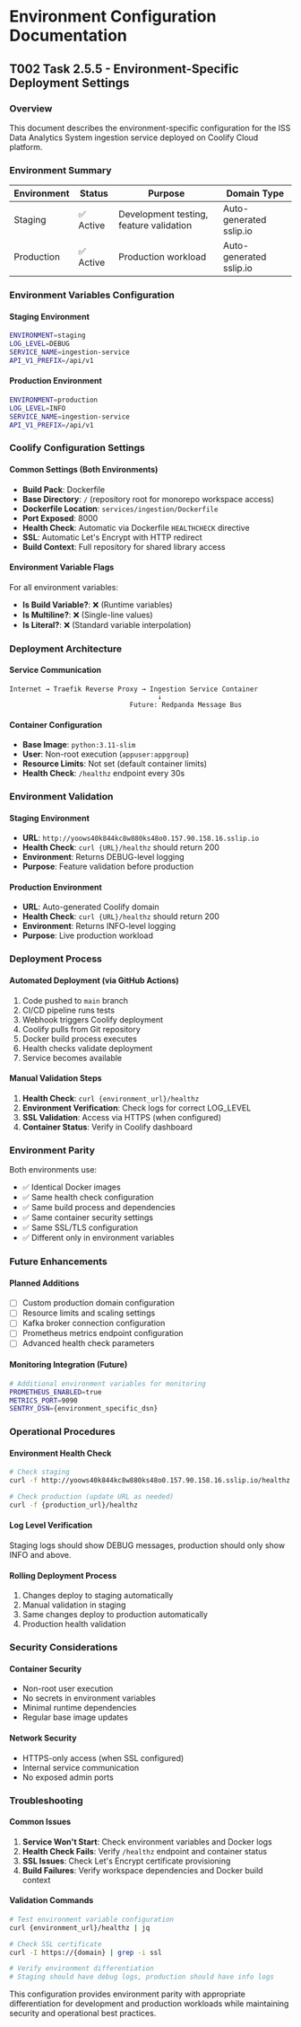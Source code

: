 # Environment Configuration Documentation
## T002 Task 2.5.5 - Environment-Specific Deployment Settings

### Overview

This document describes the environment-specific configuration for the ISS Data Analytics System ingestion service deployed on Coolify Cloud platform.

### Environment Summary

| Environment | Status | Purpose | Domain Type |
|-------------|--------|---------|-------------|
| Staging | ✅ Active | Development testing, feature validation | Auto-generated sslip.io |
| Production | ✅ Active | Production workload | Auto-generated sslip.io |

### Environment Variables Configuration

#### Staging Environment
```bash
ENVIRONMENT=staging
LOG_LEVEL=DEBUG
SERVICE_NAME=ingestion-service
API_V1_PREFIX=/api/v1
```

#### Production Environment
```bash
ENVIRONMENT=production
LOG_LEVEL=INFO
SERVICE_NAME=ingestion-service
API_V1_PREFIX=/api/v1
```

### Coolify Configuration Settings

#### Common Settings (Both Environments)
- **Build Pack**: Dockerfile
- **Base Directory**: `/` (repository root for monorepo workspace access)
- **Dockerfile Location**: `services/ingestion/Dockerfile`
- **Port Exposed**: 8000
- **Health Check**: Automatic via Dockerfile `HEALTHCHECK` directive
- **SSL**: Automatic Let's Encrypt with HTTP redirect
- **Build Context**: Full repository for shared library access

#### Environment Variable Flags
For all environment variables:
- **Is Build Variable?**: ❌ (Runtime variables)
- **Is Multiline?**: ❌ (Single-line values)
- **Is Literal?**: ❌ (Standard variable interpolation)

### Deployment Architecture

#### Service Communication
```
Internet → Traefik Reverse Proxy → Ingestion Service Container
                                     ↓
                              Future: Redpanda Message Bus
```

#### Container Configuration
- **Base Image**: `python:3.11-slim`
- **User**: Non-root execution (`appuser:appgroup`)
- **Resource Limits**: Not set (default container limits)
- **Health Check**: `/healthz` endpoint every 30s

### Environment Validation

#### Staging Environment
- **URL**: `http://yoows40k844kc8w880ks48o0.157.90.158.16.sslip.io`
- **Health Check**: `curl {URL}/healthz` should return 200
- **Environment**: Returns DEBUG-level logging
- **Purpose**: Feature validation before production

#### Production Environment
- **URL**: Auto-generated Coolify domain
- **Health Check**: `curl {URL}/healthz` should return 200
- **Environment**: Returns INFO-level logging
- **Purpose**: Live production workload

### Deployment Process

#### Automated Deployment (via GitHub Actions)
1. Code pushed to `main` branch
2. CI/CD pipeline runs tests
3. Webhook triggers Coolify deployment
4. Coolify pulls from Git repository
5. Docker build process executes
6. Health checks validate deployment
7. Service becomes available

#### Manual Validation Steps
1. **Health Check**: `curl {environment_url}/healthz`
2. **Environment Verification**: Check logs for correct LOG_LEVEL
3. **SSL Validation**: Access via HTTPS (when configured)
4. **Container Status**: Verify in Coolify dashboard

### Environment Parity

Both environments use:
- ✅ Identical Docker images
- ✅ Same health check configuration
- ✅ Same build process and dependencies
- ✅ Same container security settings
- ✅ Same SSL/TLS configuration
- ✅ Different only in environment variables

### Future Enhancements

#### Planned Additions
- [ ] Custom production domain configuration
- [ ] Resource limits and scaling settings
- [ ] Kafka broker connection configuration
- [ ] Prometheus metrics endpoint configuration
- [ ] Advanced health check parameters

#### Monitoring Integration (Future)
```bash
# Additional environment variables for monitoring
PROMETHEUS_ENABLED=true
METRICS_PORT=9090
SENTRY_DSN={environment_specific_dsn}
```

### Operational Procedures

#### Environment Health Check
```bash
# Check staging
curl -f http://yoows40k844kc8w880ks48o0.157.90.158.16.sslip.io/healthz

# Check production (update URL as needed)
curl -f {production_url}/healthz
```

#### Log Level Verification
Staging logs should show DEBUG messages, production should only show INFO and above.

#### Rolling Deployment Process
1. Changes deploy to staging automatically
2. Manual validation in staging
3. Same changes deploy to production automatically
4. Production health validation

### Security Considerations

#### Container Security
- Non-root user execution
- No secrets in environment variables
- Minimal runtime dependencies
- Regular base image updates

#### Network Security
- HTTPS-only access (when SSL configured)
- Internal service communication
- No exposed admin ports

### Troubleshooting

#### Common Issues
1. **Service Won't Start**: Check environment variables and Docker logs
2. **Health Check Fails**: Verify `/healthz` endpoint and container status
3. **SSL Issues**: Check Let's Encrypt certificate provisioning
4. **Build Failures**: Verify workspace dependencies and Docker build context

#### Validation Commands
```bash
# Test environment variable configuration
curl {environment_url}/healthz | jq

# Check SSL certificate
curl -I https://{domain} | grep -i ssl

# Verify environment differentiation
# Staging should have debug logs, production should have info logs
```

This configuration provides environment parity with appropriate differentiation for development and production workloads while maintaining security and operational best practices.
